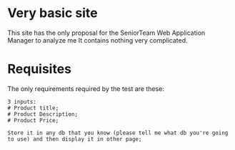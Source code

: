 # Very basic site
This site has the only proposal for the SeniorTeam Web Application Manager to analyze me
It contains nothing very complicated.

# Requisites
The only requirements required by the test are these:
```
3 inputs:
# Product title;
# Product Description;
# Product Price;

Store it in any db that you know (please tell me what db you're going to use) and then display it in other page;
```